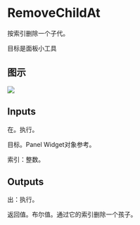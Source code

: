 # RemoveChildAt

按索引删除一个子代。

目标是面板小工具

## 图示

![]($-20221218-21353847.png)

## Inputs

在。执行。

目标。Panel Widget对象参考。

索引：整数。  

## Outputs

出：执行。

返回值。布尔值。通过它的索引删除一个孩子。

